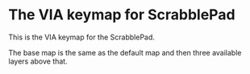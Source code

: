 # The VIA keymap for ScrabblePad

This is the VIA keymap for the ScrabblePad.

The base map is the same as the default map and then three available layers above that. 